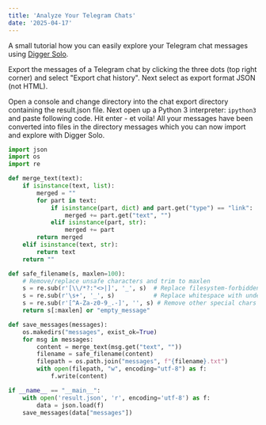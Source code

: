 ```yaml
---
title: 'Analyze Your Telegram Chats'
date: '2025-04-17'
---
```

A small tutorial how you can easily explore your Telegram chat messages using [Digger Solo](https://solo.digger.lol).

Export the messages of a Telegram chat by clicking the three dots (top right corner) and select "Export chat history". Next select as export format JSON (not HTML).

Open a console and change directory into the chat export directory containing the result.json file. Next open up a Python 3 interpreter: `ipython3` and paste following code. Hit enter - et voila! All your messages have been converted into files in the directory messages which you can now import and explore with Digger Solo.

```python
import json
import os
import re

def merge_text(text):
    if isinstance(text, list):
        merged = ""
        for part in text:
            if isinstance(part, dict) and part.get("type") == "link":
                merged += part.get("text", "")
            elif isinstance(part, str):
                merged += part
        return merged
    elif isinstance(text, str):
        return text
    return ""

def safe_filename(s, maxlen=100):
    # Remove/replace unsafe characters and trim to maxlen
    s = re.sub(r'[\\/*?:"<>|]', '_', s)  # Replace filesystem-forbidden chars
    s = re.sub(r'\s+', '_', s)           # Replace whitespace with underscores
    s = re.sub(r'[^A-Za-z0-9_.-]', '', s) # Remove other special chars
    return s[:maxlen] or "empty_message"

def save_messages(messages):
    os.makedirs("messages", exist_ok=True)
    for msg in messages:
        content = merge_text(msg.get("text", ""))
        filename = safe_filename(content)
        filepath = os.path.join("messages", f"{filename}.txt")
        with open(filepath, "w", encoding="utf-8") as f:
            f.write(content)

if __name__ == "__main__":
    with open('result.json', 'r', encoding='utf-8') as f:
        data = json.load(f)
    save_messages(data["messages"])
```
